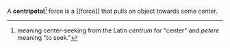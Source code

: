A **centripetal**[^ety] force is a [[force]] that pulls an object towards some center.

[^ety]: meaning center-seeking from the Latin _centrum_ for "center" and _petere_ meaning "to seek."